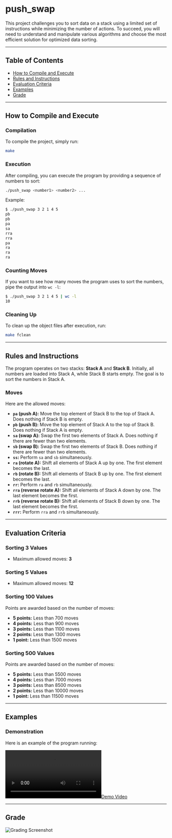 # push_swap

This project challenges you to sort data on a stack using a limited set of instructions while minimizing the number of actions.
To succeed, you will need to understand and manipulate various algorithms and choose the most efficient solution for optimized data sorting.

---

## Table of Contents
- [How to Compile and Execute](#how-to-compile-and-execute)
- [Rules and Instructions](#rules-and-instructions)
- [Evaluation Criteria](#evaluation-criteria)
- [Examples](#examples)
- [Grade](#grade)

---

## How to Compile and Execute

### Compilation
To compile the project, simply run:
```bash
make
```

### Execution
After compiling, you can execute the program by providing a sequence of numbers to sort:
```bash
./push_swap <number1> <number2> ...
```

Example:
```bash
$ ./push_swap 3 2 1 4 5
pb
pb
pa
sa
rra
rra
pa
ra
ra
ra
```

### Counting Moves
If you want to see how many moves the program uses to sort the numbers, pipe the output into `wc -l`:
```bash
$ ./push_swap 3 2 1 4 5 | wc -l
10
```

### Cleaning Up
To clean up the object files after execution, run:
```bash
make fclean
```

---

## Rules and Instructions

The program operates on two stacks: **Stack A** and **Stack B**. Initially, all numbers are loaded into Stack A, while Stack B starts empty. The goal is to sort the numbers in Stack A.

### Moves
Here are the allowed moves:

- **`pa` (push A):** Move the top element of Stack B to the top of Stack A. Does nothing if Stack B is empty.
- **`pb` (push B):** Move the top element of Stack A to the top of Stack B. Does nothing if Stack A is empty.
- **`sa` (swap A):** Swap the first two elements of Stack A. Does nothing if there are fewer than two elements.
- **`sb` (swap B):** Swap the first two elements of Stack B. Does nothing if there are fewer than two elements.
- **`ss`:** Perform `sa` and `sb` simultaneously.
- **`ra` (rotate A):** Shift all elements of Stack A up by one. The first element becomes the last.
- **`rb` (rotate B):** Shift all elements of Stack B up by one. The first element becomes the last.
- **`rr`:** Perform `ra` and `rb` simultaneously.
- **`rra` (reverse rotate A):** Shift all elements of Stack A down by one. The last element becomes the first.
- **`rrb` (reverse rotate B):** Shift all elements of Stack B down by one. The last element becomes the first.
- **`rrr`:** Perform `rra` and `rrb` simultaneously.

---

## Evaluation Criteria

### Sorting 3 Values
- Maximum allowed moves: **3**

### Sorting 5 Values
- Maximum allowed moves: **12**

### Sorting 100 Values
Points are awarded based on the number of moves:
- **5 points:** Less than 700 moves
- **4 points:** Less than 900 moves
- **3 points:** Less than 1100 moves
- **2 points:** Less than 1300 moves
- **1 point:** Less than 1500 moves

### Sorting 500 Values
Points are awarded based on the number of moves:
- **5 points:** Less than 5500 moves
- **4 points:** Less than 7000 moves
- **3 points:** Less than 8500 moves
- **2 points:** Less than 10000 moves
- **1 point:** Less than 11500 moves

---

## Examples

### Demonstration
Here is an example of the program running:

[![Demo Video](https://user-images.githubusercontent.com/118270669/232516593-dee1d478-a425-4c28-bb57-00a83eafe9ec.webm)](https://user-images.githubusercontent.com/118270669/232516593-dee1d478-a425-4c28-bb57-00a83eafe9ec.webm)

---

## Grade

![Grading Screenshot](https://github.com/t-pereira06/42_push_swap/assets/118270669/c0f02287-6cad-4c10-8e35-0b77762779d4)
